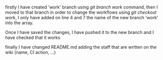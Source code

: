 firstly I have created 'work' branch using *git branch work* command, then I moved to that branch in order to change the workflows using *git checkout work*, I only have added on line 4 and 7 the name of the new branch 'work' into the array.

Once I have saved the changes, I have pushed it to the new branch and I have checked that it works

finally I have changed README.md adding the staff that are written on the wiki (name, CI action, ...) 